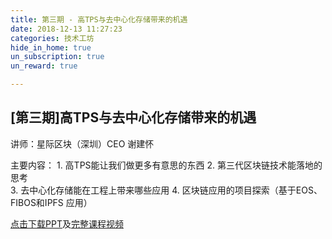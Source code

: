 ```yaml
---
title: 第三期 - 高TPS与去中心化存储带来的机遇
date: 2018-12-13 11:27:23
categories: 技术工坊
hide_in_home: true
un_subscription: true
un_reward: true

---
```



## [第三期]高TPS与去中心化存储带来的机遇

讲师：星际区块（深圳）CEO 谢建怀

主要内容：
    1. 高TPS能让我们做更多有意思的东西
    2. 第三代区块链技术能落地的思考   
    3. 去中心化存储能在工程上带来哪些应用
    4. 区块链应用的项目探索（基于EOS、FIBOS和IPFS 应用）

[点击下载PPT](https://wiki.learnblockchain.cn/pdf/meeting_3.pdf)及[完整课程视频](https://m.qlchat.com/live/channel/channelPage/2000002746846802.htm)
